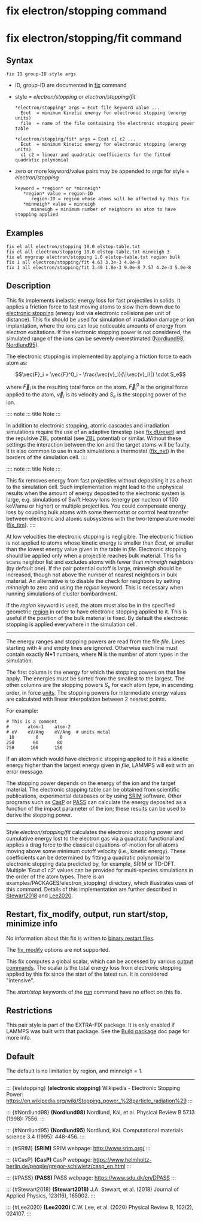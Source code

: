 # fix electron/stopping command

# fix electron/stopping/fit command

## Syntax

    fix ID group-ID style args

-   ID, group-ID are documented in [fix](fix) command

-   style = *electron/stopping* or *electron/stopping/fit*

        *electron/stopping* args = Ecut file keyword value ...
          Ecut  = minimum kinetic energy for electronic stopping (energy units)
          file  = name of the file containing the electronic stopping power table

        *electron/stopping/fit* args = Ecut c1 c2 ...
          Ecut  = minimum kinetic energy for electronic stopping (energy units)
          c1 c2 = linear and quadratic coefficients for the fitted quadratic polynomial

-   zero or more keyword/value pairs may be appended to args for style =
    *electron/stopping*

        keyword = *region* or *minneigh*
           *region* value = region-ID
              region-ID = region whose atoms will be affected by this fix
           *minneigh* value = minneigh
              minneigh = minimum number of neighbors an atom to have stopping applied

## Examples

``` LAMMPS
fix el all electron/stopping 10.0 elstop-table.txt
fix el all electron/stopping 10.0 elstop-table.txt minneigh 3
fix el mygroup electron/stopping 1.0 elstop-table.txt region bulk
fix 1 all electron/stopping/fit 4.63 3.3e-3 4.0e-8
fix 1 all electron/stopping/fit 3.49 1.8e-3 9.0e-8 7.57 4.2e-3 5.0e-8
```

## Description

This fix implements inelastic energy loss for fast projectiles in
solids. It applies a friction force to fast moving atoms to slow them
down due to [electronic stopping](elstopping) (energy lost via
electronic collisions per unit of distance). This fix should be used for
simulation of irradiation damage or ion implantation, where the ions can
lose noticeable amounts of energy from electron excitations. If the
electronic stopping power is not considered, the simulated range of the
ions can be severely overestimated ([Nordlund98](Nordlund98),
[Nordlund95](Nordlund95)).

The electronic stopping is implemented by applying a friction force to
each atom as:

$$\vec{F}_i = \vec{F}^0_i - \frac{\vec{v}_i}{\|\vec{v}_i\|} \cdot S_e$$

where $\vec{F}_i$ is the resulting total force on the atom.
$\vec{F}^0_i$ is the original force applied to the atom, $\vec{v}_i$ is
its velocity and $S_e$ is the stopping power of the ion.

:::: note
::: title
Note
:::

In addition to electronic stopping, atomic cascades and irradiation
simulations require the use of an adaptive timestep (see [fix
dt/reset](fix_dt_reset)) and the repulsive ZBL potential (see
[ZBL](pair_zbl) potential) or similar. Without these settings the
interaction between the ion and the target atoms will be faulty. It is
also common to use in such simulations a thermostat ([fix_nvt](fix_nh))
in the borders of the simulation cell.
::::

:::: note
::: title
Note
:::

This fix removes energy from fast projectiles without depositing it as a
heat to the simulation cell. Such implementation might lead to the
unphysical results when the amount of energy deposited to the electronic
system is large, e.g. simulations of Swift Heavy Ions (energy per
nucleon of 100 keV/amu or higher) or multiple projectiles. You could
compensate energy loss by coupling bulk atoms with some thermostat or
control heat transfer between electronic and atomic subsystems with the
two-temperature model ([fix_ttm](fix_ttm)).
::::

At low velocities the electronic stopping is negligible. The electronic
friction is not applied to atoms whose kinetic energy is smaller than
*Ecut*, or smaller than the lowest energy value given in the table in
*file*. Electronic stopping should be applied only when a projectile
reaches bulk material. This fix scans neighbor list and excludes atoms
with fewer than *minneigh* neighbors (by default one). If the pair
potential cutoff is large, minneigh should be increased, though not
above the number of nearest neighbors in bulk material. An alternative
is to disable the check for neighbors by setting *minneigh* to zero and
using the *region* keyword. This is necessary when running simulations
of cluster bombardment.

If the *region* keyword is used, the atom must also be in the specified
geometric [region](region) in order to have electronic stopping applied
to it. This is useful if the position of the bulk material is fixed. By
default the electronic stopping is applied everywhere in the simulation
cell.

------------------------------------------------------------------------

The energy ranges and stopping powers are read from the file *file*.
Lines starting with *\#* and empty lines are ignored. Otherwise each
line must contain exactly **N+1** numbers, where **N** is the number of
atom types in the simulation.

The first column is the energy for which the stopping powers on that
line apply. The energies must be sorted from the smallest to the
largest. The other columns are the stopping powers $S_e$ for each atom
type, in ascending order, in force [units](units). The stopping powers
for intermediate energy values are calculated with linear interpolation
between 2 nearest points.

For example:

    # This is a comment
    #       atom-1    atom-2
    # eV    eV/Ang    eV/Ang  # units metal
     10        0        0
    250       60       80
    750      100      150

If an atom which would have electronic stopping applied to it has a
kinetic energy higher than the largest energy given in *file*, LAMMPS
will exit with an error message.

The stopping power depends on the energy of the ion and the target
material. The electronic stopping table can be obtained from scientific
publications, experimental databases or by using [SRIM](SRIM) software.
Other programs such as [CasP](CasP) or [PASS](PASS) can calculate the
energy deposited as a function of the impact parameter of the ion; these
results can be used to derive the stopping power.

------------------------------------------------------------------------

Style *electron/stopping/fit* calculates the electronic stopping power
and cumulative energy lost to the electron gas via a quadratic
functional and applies a drag force to the classical equations-of-motion
for all atoms moving above some minimum cutoff velocity (i.e., kinetic
energy). These coefficients can be determined by fitting a quadratic
polynomial to electronic stopping data predicted by, for example, SRIM
or TD-DFT. Multiple \'Ecut c1 c2\' values can be provided for
multi-species simulations in the order of the atom types. There is an
examples/PACKAGES/electron_stopping/ directory, which illustrates uses
of this command. Details of this implementation are further described in
[Stewart2018](Stewart2018) and [Lee2020](Lee2020).

## Restart, fix_modify, output, run start/stop, minimize info

No information about this fix is written to [binary restart
files](restart).

The [fix_modify](fix_modify) options are not supported.

This fix computes a global scalar, which can be accessed by various
[output commands](Howto_output). The scalar is the total energy loss
from electronic stopping applied by this fix since the start of the
latest run. It is considered \"intensive\".

The *start/stop* keywords of the [run](run) command have no effect on
this fix.

## Restrictions

This pair style is part of the EXTRA-FIX package. It is only enabled if
LAMMPS was built with that package. See the [Build
package](Build_package) doc page for more info.

## Default

The default is no limitation by region, and minneigh = 1.

------------------------------------------------------------------------

::: {#elstopping}
**(electronic stopping)** Wikipedia - Electronic Stopping Power:
<https://en.wikipedia.org/wiki/Stopping_power_%28particle_radiation%29>
:::

::: {#Nordlund98}
**(Nordlund98)** Nordlund, Kai, et al. Physical Review B 57.13 (1998):
7556.
:::

::: {#Nordlund95}
**(Nordlund95)** Nordlund, Kai. Computational materials science 3.4
(1995): 448-456.
:::

::: {#SRIM}
**(SRIM)** SRIM webpage: <http://www.srim.org/>
:::

::: {#CasP}
**(CasP)** CasP webpage:
<https://www.helmholtz-berlin.de/people/gregor-schiwietz/casp_en.html>
:::

::: {#PASS}
**(PASS)** PASS webpage: <https://www.sdu.dk/en/DPASS>
:::

::: {#Stewart2018}
**(Stewart2018)** J.A. Stewart, et al. (2018) Journal of Applied
Physics, 123(16), 165902.
:::

::: {#Lee2020}
**(Lee2020)** C.W. Lee, et al. (2020) Physical Review B, 102(2), 024107.
:::
